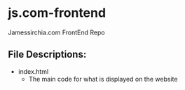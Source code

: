 # js.com-frontend
Jamessirchia.com FrontEnd Repo

## File Descriptions: 
* index.html
    * The main code for what is displayed on the website
